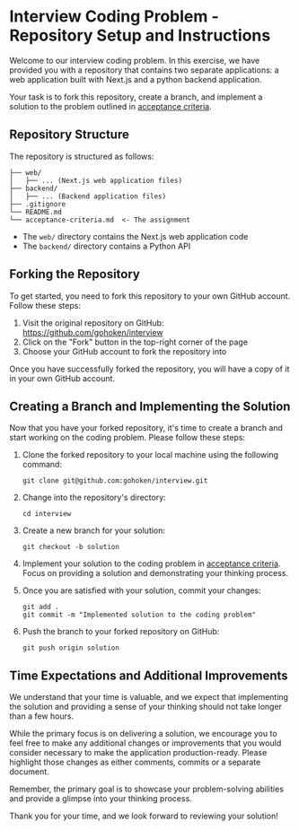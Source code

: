 # Interview Coding Problem - Repository Setup and Instructions

Welcome to our interview coding problem. In this exercise, we have provided you with a repository that contains two separate applications: a web application built with Next.js and a python backend application. 

Your task is to fork this repository, create a branch, and implement a solution to the problem outlined in [acceptance criteria](./acceptance-criteria.md).

## Repository Structure

The repository is structured as follows:

```
├── web/
│   ├── ... (Next.js web application files)
├── backend/
│   ├── ... (Backend application files)
├── .gitignore
└── README.md
└── acceptance-criteria.md  <- The assignment
```

- The `web/` directory contains the Next.js web application code
- The `backend/` directory contains a Python API

## Forking the Repository

To get started, you need to fork this repository to your own GitHub account. Follow these steps:

1. Visit the original repository on GitHub: https://github.com/gohoken/interview
2. Click on the "Fork" button in the top-right corner of the page
3. Choose your GitHub account to fork the repository into

Once you have successfully forked the repository, you will have a copy of it in your own GitHub account.

## Creating a Branch and Implementing the Solution

Now that you have your forked repository, it's time to create a branch and start working on the coding problem. Please follow these steps:

1. Clone the forked repository to your local machine using the following command:
   ```
   git clone git@github.com:gohoken/interview.git
   ```

2. Change into the repository's directory:
   ```
   cd interview
   ```

3. Create a new branch for your solution:
   ```
   git checkout -b solution
   ```

4. Implement your solution to the coding problem in [acceptance criteria](./acceptance-criteria.md). 
   Focus on providing a solution and demonstrating your thinking process.

5. Once you are satisfied with your solution, commit your changes:
   ```
   git add .
   git commit -m "Implemented solution to the coding problem"
   ```

6. Push the branch to your forked repository on GitHub:
   ```
   git push origin solution
   ```

## Time Expectations and Additional Improvements

We understand that your time is valuable, and we expect that implementing the solution and providing a sense of your thinking should not take longer than a few hours.

While the primary focus is on delivering a solution, we encourage you to feel free to make any additional changes or improvements that you would consider necessary to make the application production-ready. Please highlight those changes as either comments, commits or a separate document.

Remember, the primary goal is to showcase your problem-solving abilities and provide a glimpse into your thinking process.

Thank you for your time, and we look forward to reviewing your solution!
